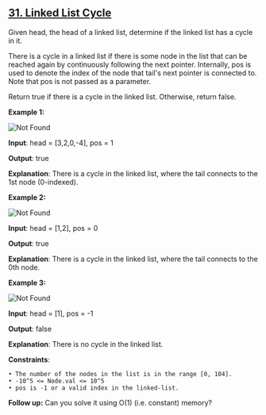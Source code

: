 <h2><a href="https://leetcode.com/problems/linked-list-cycle/">31. Linked List Cycle</a></h2>

Given head, the head of a linked list, determine if the linked list has a cycle in it.

There is a cycle in a linked list if there is some node in the list that can be reached again by continuously following the next pointer. Internally, pos is used to denote the index of the node that tail's next pointer is connected to. Note that pos is not passed as a parameter.

Return true if there is a cycle in the linked list. Otherwise, return false.


**Example 1:**

<img src="https://assets.leetcode.com/uploads/2018/12/07/circularlinkedlist.png" alt="Not Found">

**Input**: head = [3,2,0,-4], pos = 1

**Output**: true

**Explanation**: There is a cycle in the linked list, where the tail connects to the 1st node (0-indexed).

**Example 2:**

<img src="https://assets.leetcode.com/uploads/2018/12/07/circularlinkedlist_test2.png" alt="Not Found">

**Input**: head = [1,2], pos = 0

**Output**: true

**Explanation**: There is a cycle in the linked list, where the tail connects to the 0th node.

**Example 3:**

<img src="https://assets.leetcode.com/uploads/2018/12/07/circularlinkedlist_test3.png" alt="Not Found">

**Input**: head = [1], pos = -1

**Output**: false

**Explanation**: There is no cycle in the linked list.


**Constraints**:

    • The number of the nodes in the list is in the range [0, 104].
    • -10^5 <= Node.val <= 10^5
    • pos is -1 or a valid index in the linked-list.

**Follow up:** Can you solve it using O(1) (i.e. constant) memory?